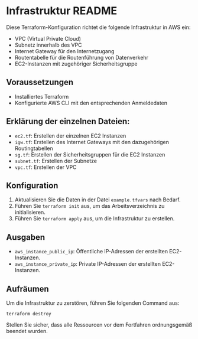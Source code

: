 # Infrastruktur README

Diese Terraform-Konfiguration richtet die folgende Infrastruktur in AWS ein:

- VPC (Virtual Private Cloud)
- Subnetz innerhalb des VPC
- Internet Gateway für den Internetzugang
- Routentabelle für die Routenführung von Datenverkehr
- EC2-Instanzen mit zugehöriger Sicherheitsgruppe

## Voraussetzungen

- Installiertes Terraform
- Konfigurierte AWS CLI mit den entsprechenden Anmeldedaten

## Erklärung der einzelnen Dateien:

- `ec2.tf`: Erstellen der einzelnen EC2 Instanzen
- `igw.tf`: Erstellen des Internet Gateways mit den dazugehörigen Routingtabellen
- `sg.tf`: Erstellen der Sicherheitsgruppen für die EC2 Instanzen
- `subnet.tf`: Erstellen der Subnetze
- `vpc.tf`: Erstellen der VPC

## Konfiguration

1. Aktualisieren Sie die Daten in der Datei `example.tfvars` nach Bedarf.
2. Führen Sie `terraform init` aus, um das Arbeitsverzeichnis zu initialisieren.
3. Führen Sie `terraform apply` aus, um die Infrastruktur zu erstellen.

## Ausgaben

- `aws_instance_public_ip`: Öffentliche IP-Adressen der erstellten EC2-Instanzen.
- `aws_instance_private_ip`: Private IP-Adressen der erstellten EC2-Instanzen.

## Aufräumen

Um die Infrastruktur zu zerstören, führen Sie folgenden Command aus:


`terraform destroy`


Stellen Sie sicher, dass alle Ressourcen vor dem Fortfahren ordnungsgemäß beendet wurden.